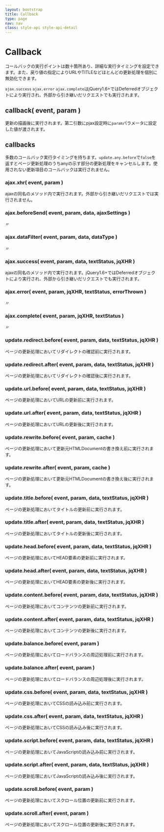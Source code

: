 ```yaml
---
layout: bootstrap
title: Callback
type: page
nav: nav
class: style-api style-api-detail
---
```


# Callback
コールバックの実行ポイントは数十箇所あり、詳細な実行タイミングを設定できます。また、戻り値の指定によりURLやTITLEなどほとんどの更新処理を個別に無効化できます。

`ajax.success` `ajax.error` `ajax.complete`はjQuery1.6+ではDeferredオブジェクトにより実行され、外部から引き継いだリクエストでも実行されます。

## callback( event, param )
更新の描画後に実行されます。第二引数にpjax設定時に`param`パラメータに設定した値が渡されます。

## callbacks
多数のコールバック実行タイミングを持ちます。`update.any.before`で`false`を返すとページ更新処理のうちanyの示す部分の更新処理をキャンセルします。使用されない更新項目のコールバックは実行されません。

### ajax.xhr( event, param )
ajaxの同名のメソッド内で実行されます。外部から引き継いだリクエストでは実行されません。

### ajax.beforeSend( event, param, data, ajaxSettings )
〃

### ajax.dataFilter( event, param, data, dataType )
〃

### ajax.success( event, param, data, textStatus, jqXHR )
ajaxの同名のメソッド内で実行されます。jQuery1.6+ではDeferredオブジェクトにより実行され、外部から引き継いだリクエストでも実行されます。

### ajax.error( event, param, jqXHR, textStatus, errorThrown )
〃

### ajax.complete( event, param, jqXHR, textStatus )
〃

### update.redirect.before( event, param, data, textStatus, jqXHR )
ページの更新処理においてリダイレクトの確認前に実行されます。

### update.redirect.after( event, param, data, textStatus, jqXHR )
ページの更新処理においてリダイレクトの確認後に実行されます。

### update.url.before( event, param, data, textStatus, jqXHR )
ページの更新処理においてURLの更新前に実行されます。

### update.url.after( event, param, data, textStatus, jqXHR )
ページの更新処理においてURLの更新後に実行されます。

### update.rewrite.before( event, param, cache )
ページの更新処理において更新元HTMLDocumentの書き換え前に実行されます。

### update.rewrite.after( event, param, cache )
ページの更新処理において更新元HTMLDocumentの書き換え後に実行されます。

### update.title.before( event, param, data, textStatus, jqXHR )
ページの更新処理においてタイトルの更新前に実行されます。

### update.title.after( event, param, data, textStatus, jqXHR )
ページの更新処理においてタイトルの更新後に実行されます。

### update.head.before( event, param, data, textStatus, jqXHR )
ページの更新処理においてHEAD要素の更新前に実行されます。

### update.head.after( event, param, data, textStatus, jqXHR )
ページの更新処理においてHEAD要素の更新後に実行されます。

### update.content.before( event, param, data, textStatus, jqXHR )
ページの更新処理においてコンテンツの更新前に実行されます。

### update.content.after( event, param, data, textStatus, jqXHR )
ページの更新処理においてコンテンツの更新後に実行されます。

### update.balance.before( event, param )
ページの更新処理においてロードバランスの周辺処理前に実行されます。

### update.balance.after( event, param )
ページの更新処理においてロードバランスの周辺処理後に実行されます。

### update.css.before( event, param, data, textStatus, jqXHR )
ページの更新処理においてCSSの読み込み前に実行されます。

### update.css.after( event, param, data, textStatus, jqXHR )
ページの更新処理においてCSSの読み込み後に実行されます。

### update.script.before( event, param, data, textStatus, jqXHR )
ページの更新処理においてJavaScriptの読み込み前に実行されます。

### update.script.after( event, param, data, textStatus, jqXHR )
ページの更新処理においてJavaScriptの読み込み後に実行されます。

### update.scroll.before( event, param )
ページの更新処理においてスクロール位置の更新前に実行されます。

### update.scroll.after( event, param )
ページの更新処理においてスクロール位置の更新後に実行されます。
